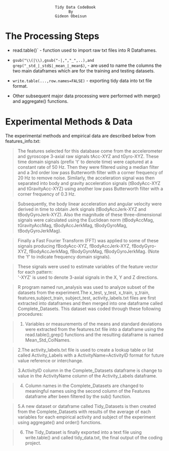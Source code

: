                           Tidy Data CodeBook
                                By
                          Gideon Obeisun

# The Processing Steps

 - read.table()` - function used to import raw txt files into R Dataframes.
 
 - `gsub("\\(|\\),gsub("-|,","_",..),and grep("_std_|_std$|_mean_|_mean$)`, -  are used to name  the columns the two main dataframes which are for the training and testing datasets.
 
 - `write.table(...,row.names=FALSE)` - exporting tidy data into txt file format.

 - Other subsequent major data processing were performed with merge() and aggregate() functions. 

# Experimental Methods & Data

  The experimental methods and empirical data are described below from features_info.txt:

  > The features selected for this database come from the accelerometer and gyroscope 3-axial raw signals tAcc-XYZ and tGyro-XYZ. These time domain signals (prefix 't' to denote time) were captured at a constant rate of 50 Hz. Then they were filtered using a median filter and a 3rd order low pass Butterworth filter with a corner frequency of 20 Hz to remove noise. Similarly, the acceleration signal was then separated into body and gravity acceleration signals (tBodyAcc-XYZ and tGravityAcc-XYZ) using another low pass Butterworth filter with a corner frequency of 0.3 Hz. 

 > Subsequently, the body linear acceleration and angular velocity were derived in time to obtain Jerk signals (tBodyAccJerk-XYZ and tBodyGyroJerk-XYZ). Also the magnitude of these three-dimensional signals were calculated using the Euclidean norm (tBodyAccMag, tGravityAccMag, tBodyAccJerkMag, tBodyGyroMag, tBodyGyroJerkMag). 

 > Finally a Fast Fourier Transform (FFT) was applied to some of these signals producing fBodyAcc-XYZ, fBodyAccJerk-XYZ, fBodyGyro-XYZ, fBodyAccJerkMag, fBodyGyroMag, fBodyGyroJerkMag. (Note the 'f' to indicate frequency domain signals). 

 > These signals were used to estimate variables of the feature vector for each pattern:  
'-XYZ' is used to denote 3-axial signals in the X, Y and Z directions.

> R program named run_analysis was used to analyze subset of the datasets from the experiment.The x_test, y_test, x_train, y_train, features,subject_train, subject_test, activity_labels.txt files are first extracted into dataframes and then merged into one dataframe called Complete_Datasets. This dataset was coded through these following procedures:

> 1. Variables or measurements of the means and standard deviations were extracted from the features.txt file into a dataframe using the read.table(),grep() functions and the resulting dataframe is named Mean_Std_ColNames.

> 2.The activity_labels.txt file is used to create a lookup table or list called Activity_Labels with a ActivityName=ActivityID format for future value reference or interchange.

> 3.ActivityID column in the Complete_Datasets dataframe is change to value in the ActivityName column of the Activity_Labels dataframe.

> 4. Column names in the Complete_Datasets are changed to meaningful names using the second column of the Features dataframe after been filtered by the sub() function.

> 5.A new dataset or dataframe called Tidy_Datasets is then created from the Complete_Datasets with results of the average of each variables for each empirical activity and subject of the experiment using aggregate() and order() functions.

> 6. The Tidy_Dataset is finally exported into a text file using write.table() and called tidy_data.txt, the final output of the coding project.




